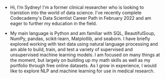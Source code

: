 - Hi, I’m Sydney! I'm a former clinical researcher who is looking to tranistion into the world of data science. I've recently complete Codecademy's Data Scientist Career Path in February 2022 and am eager to further my education in the field. 

- My main language is Python and am familiar with SQL, BeautifulSoup, NumPy, pandas, scikit-learn, Matplotlib, and seaborn. I have briefly explored working with text data using natural language processing and am able to build, train, and test a variety of supervised and unsupervised machine learning models. I am focused on many things at the moment, but largely on building up my math skills as well as my portfolio through free online datasets. As I grow in experience, I would like to explore NLP and machine learning for use in medical research. 

<!---
scasey124/scasey124 is a ✨ special ✨ repository because its `README.md` (this file) appears on your GitHub profile.
You can click the Preview link to take a look at your changes.
--->
